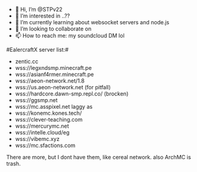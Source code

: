 - 👋 Hi, I’m @STPv22
- 👀 I’m interested in ..??
- 🌱 I’m currently learning about websocket servers and node.js
- 💞️ I’m looking to collaborate on 
- 📫 How to reach me: my soundcloud DM lol

#EalercraftX server list:#

- zentic.cc
- wss://legxndsmp.minecraft.pe
- wss://asianf4rmer.minecraft.pe
- wss://aeon-network.net/1.8
- wss://us.aeon-network.net (for pitfall)
- wss://hardcore.dawn-smp.repl.co/ (brocken)
- wss://ggsmp.net
- wss://mc.asspixel.net laggy as
- wss://konemc.kones.tech/
- wss://clever-teaching.com
- wss://mercurymc.net
- wss://intelle.cloud/eg
- wss://vibemc.xyz
- wss://mc.sfactions.com

There are more, but I dont have them, like cereal network. also ArchMC is trash.

